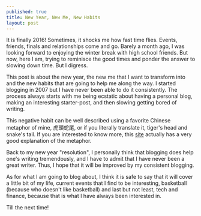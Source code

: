 ```yaml
---
published: true
title: New Year, New Me, New Habits
layout: post
---
```

It is finally 2016! Sometimes, it shocks me how fast time flies. Events, friends, finals and relationships come and go. Barely a month ago, I was looking forward to enjoying the winter break with high school friends. But now, here I am, trying to reminisce the good times and ponder the answer to slowing down time. But I digress.

This post is about the new year, the new me that I want to transform into and the new habits that are going to help me along the way. I started blogging in 2007 but I have never been able to do it consistently. The process always starts with me being ecstatic about having a personal blog, making an interesting starter-post, and then slowing getting bored of writing. 

This negative habit can be well described using a favorite Chinese metaphor of mine, 虎頭蛇尾, or if you literally translate it, tiger's head and snake's tail. If you are interested to know more, this [site](https://brandonzin.wordpress.com/2010/02/21/虎头蛇尾-tiger-head-snake-tail/) actually has a very good explanation of the metaphor.

Back to my new year "resolution", I personally think that blogging does help one's writing tremendously, and I have to admit that I have never been a great writer. Thus, I hope that it will be improved by my consistent blogging. 

As for what I am going to blog about, I think it is safe to say that it will cover a little bit of my life, current events that I find to be interesting, basketball (because who doesn't like basketball) and last but not least, tech and finance, because that is what I have always been interested in.

Till the next time!